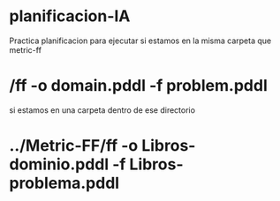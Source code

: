 # planificacion-IA
Practica planificacion
para ejecutar si estamos en la misma carpeta que metric-ff
# /ff -o domain.pddl -f problem.pddl
si estamos en una carpeta dentro de ese directorio
# ../Metric-FF/ff -o Libros-dominio.pddl -f Libros-problema.pddl



